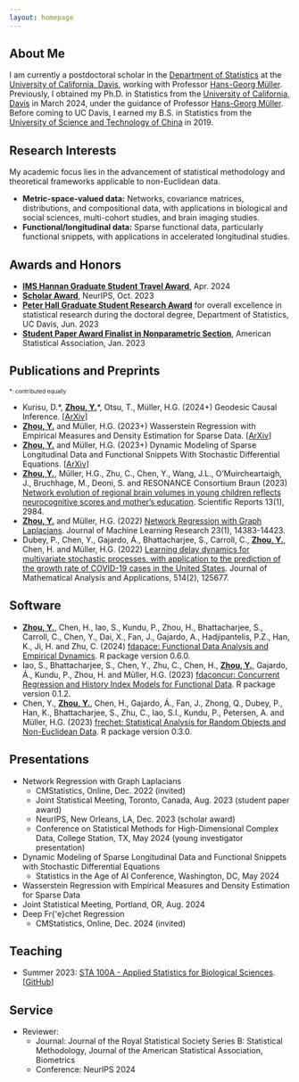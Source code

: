 ```yaml
---
layout: homepage
---
```


## About Me

I am currently a postdoctoral scholar in the [Department of Statistics](https://statistics.ucdavis.edu/) at the [University of California, Davis](https://www.ucdavis.edu/), working with Professor [Hans-Georg Müller](https://anson.ucdavis.edu/~mueller/). Previously, I obtained my Ph.D. in Statistics from the [University of California, Davis](https://www.ucdavis.edu/) in March 2024, under the guidance of Professor [Hans-Georg Müller](https://anson.ucdavis.edu/~mueller/). Before coming to UC Davis, I earned my B.S. in Statistics from the [University of Science and Technology of China](https://en.ustc.edu.cn/) in 2019.

## Research Interests

My academic focus lies in the advancement of statistical methodology and theoretical frameworks applicable to non-Euclidean data.

- **Metric-space-valued data:** Networks, covariance matrices, distributions, and compositional data, with applications in biological and social sciences, multi-cohort studies, and brain imaging studies.
- **Functional/longitudinal data:** Sparse functional data, particularly functional snippets, with applications in accelerated longitudinal studies.

<!---
## News

- **[Apr. 2024]** Received the [2024 IMS ​Hannan Graduate Student Travel Award](https://imstat.org/ims-awards/ims-hannan-graduate-student-travel-award/)
- **[Dec. 2023]** Will present our paper [Network Regression with Graph Laplacian](https://www.jmlr.org/papers/volume23/22-0681/22-0681.pdf) at the [Journal-to-Conference Track](https://nips.cc/virtual/2023/events/journal_track_2023) during [NeurIPS 2023](https://nips.cc/Conferences/2023). [[Video](https://nips.cc/virtual/2023/poster/73917)] [[Poster](https://nips.cc/media/PosterPDFs/NeurIPS%202023/73917.png?t=1702574693.7212543)]
- **[Oct. 2023]** Received a Scholar Award from [NeurIPS 2023](https://nips.cc/Conferences/2023). Thanks, NeurIPS for the travel support!
- **[Aug. 2023]** Will present our paper [Network Regression with Graph Laplacian](https://www.jmlr.org/papers/volume23/22-0681/22-0681.pdf) at the Nonparametric Statistics Section Student Paper Award Session during [JSM 2023](https://ww2.amstat.org/meetings/jsm/2023/)
- **[May 2021]** Passed the Ph.D. qualifying examination!
--->

## Awards and Honors
- <ins>**[IMS Hannan Graduate Student Travel Award](https://imstat.org/ims-awards/ims-hannan-graduate-student-travel-award/)**</ins>, Apr. 2024
- <ins>**Scholar Award**</ins>, NeurIPS, Oct. 2023
- <ins>**Peter Hall Graduate Student Research Award**</ins> for overall excellence in statistical research during the doctoral degree, Department of Statistics, UC Davis, Jun. 2023
- <ins>**Student Paper Award Finalist in Nonparametric Section**</ins>, American Statistical Association, Jan. 2023

## Publications and Preprints

<div style="font-size: 10px;">*: contributed equally </div>

- Kurisu, D.\*, <ins>**Zhou, Y.**</ins>\*, Otsu, T., Müller, H.G. (2024+) Geodesic Causal Inference. [[ArXiv](https://arxiv.org/pdf/2406.19604)]
- <ins>**Zhou, Y.**</ins> and Müller, H.G. (2023+) Wasserstein Regression with Empirical Measures and Density Estimation for Sparse Data. [[ArXiv](https://arxiv.org/pdf/2308.12540.pdf)]
- <ins>**Zhou, Y.**</ins> and Müller, H.G. (2023+) Dynamic Modeling of Sparse Longitudinal Data and Functional Snippets With Stochastic Differential Equations. [[ArXiv](https://arxiv.org/pdf/2306.10221.pdf)]
- <ins>**Zhou, Y.**</ins>, Müller, H.G., Zhu, C., Chen, Y., Wang, J.L., O’Muircheartaigh, J., Bruchhage, M., Deoni, S. and RESONANCE Consortium Braun (2023) [Network evolution of regional brain volumes in young children reflects neurocognitive scores and mother’s education](https://www.nature.com/articles/s41598-023-29797-1). Scientific Reports 13(1), 2984.
- <ins>**Zhou, Y.**</ins> and Müller, H.G. (2022) [Network Regression with Graph Laplacians](https://www.jmlr.org/papers/volume23/22-0681/22-0681.pdf). Journal of Machine Learning Research 23(1), 14383-14423.
- Dubey, P., Chen, Y., Gajardo, Á., Bhattacharjee, S., Carroll, C., <ins>**Zhou, Y.**</ins>, Chen, H. and Müller, H.G. (2022) [Learning delay dynamics for multivariate stochastic processes, with application to the prediction of the growth rate of COVID-19 cases in the United States](https://www.sciencedirect.com/science/article/abs/pii/S0022247X21007563). Journal of Mathematical Analysis and Applications, 514(2), 125677.

## Software

- <ins>**Zhou, Y.**</ins>, Chen, H., Iao, S., Kundu, P., Zhou, H., Bhattacharjee, S., Carroll, C., Chen, Y., Dai, X., Fan, J., Gajardo, A., Hadjipantelis, P.Z., Han, K., Ji, H. and Zhu, C. (2024) [fdapace: Functional Data Analysis and Empirical Dynamics](https://CRAN.R-project.org/package=fdapace). R package version 0.6.0.
- Iao, S., Bhattacharjee, S., Chen, Y., Zhu, C., Chen, H., <ins>**Zhou, Y.**</ins>, Gajardo, Á., Kundu, P., Zhou, H. and Müller, H.G. (2023) [fdaconcur: Concurrent Regression and History Index Models for Functional Data](https://CRAN.R-project.org/package=fdaconcur). R package version 0.1.2.
- Chen, Y., <ins>**Zhou, Y.**</ins>, Chen, H., Gajardo, Á., Fan, J., Zhong, Q., Dubey, P., Han, K., Bhattacharjee, S., Zhu,
C., Iao, S.I., Kundu, P., Petersen, A. and Müller, H.G. (2023) [frechet: Statistical Analysis for Random Objects and Non-Euclidean Data](https://CRAN.R-project.org/package=frechet). R package version 0.3.0.

## Presentations
- Network Regression with Graph Laplacians
  - CMStatistics, Online, Dec. 2022 (invited)
  - Joint Statistical Meeting, Toronto, Canada, Aug. 2023 (student paper award)
  - NeurIPS, New Orleans, LA, Dec. 2023 (scholar award)
  - Conference on Statistical Methods for High-Dimensional Complex Data, College  Station, TX, May 2024 (young investigator presentation)
- Dynamic Modeling of Sparse Longitudinal Data and Functional Snippets with Stochastic Differential Equations
  - Statistics in the Age of AI Conference, Washington, DC, May 2024
-  Wasserstein Regression with Empirical Measures and Density Estimation for Sparse Data
  - Joint Statistical Meeting, Portland, OR, Aug. 2024
- Deep Fr{\'e}chet Regression
  - CMStatistics, Online, Dec. 2024 (invited)


## Teaching

- Summer 2023: [STA 100A - Applied Statistics for Biological Sciences](https://statistics.ucdavis.edu/expanded-descriptions/100). [[GitHub](https://github.com/yidongzhou/STA-100-Applied-Statistics-for-Biological-Sciences)]

## Service
- Reviewer:
  - Journal: Journal of the Royal Statistical Society Series B: Statistical Methodology, Journal of the American Statistical Association, Biometrics
  - Conference: NeurIPS 2024

<!---
{% include_relative _includes/publications.md %}

{% include_relative _includes/services.md %}
--->
